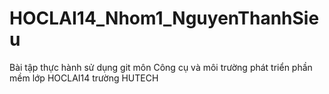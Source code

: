 # HOCLAI14_Nhom1_NguyenThanhSieu
Bài tập thực hành sử dụng git môn Công cụ và môi trường phát triển phần mềm lớp HOCLAI14 trường HUTECH
